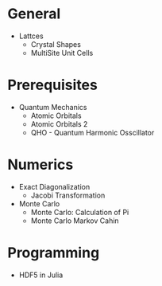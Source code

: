 # General
* Lattces
    * Crystal Shapes
    * MultiSite Unit Cells

# Prerequisites
* Quantum Mechanics
    * Atomic Orbitals
    * Atomic Orbitals 2
    * QHO - Quantum Harmonic Osscillator


# Numerics
* Exact Diagonalization
    * Jacobi Transformation
* Monte Carlo
    * Monte Carlo: Calculation of Pi
    * Monte Carlo Markov Cahin  

# Programming
* HDF5 in Julia

